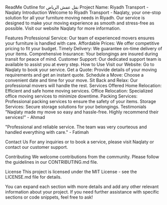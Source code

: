 ReadMe Outline for نقل عفش الرياض
Project Name: Riyadh Transport - Naqlaty
Introduction
Welcome to Riyadh Transport - Naqlaty, your one-stop solution for all your furniture moving needs in Riyadh. Our service is designed to make your moving experience as smooth and stress-free as possible. Visit our website Naqlaty for more information.

Features
Professional Service: Our team of experienced movers ensures your furniture is handled with care.
Affordable Prices: We offer competitive pricing to fit your budget.
Timely Delivery: We guarantee on-time delivery of your items.
Comprehensive Insurance: Your belongings are insured during transit for peace of mind.
Customer Support: Our dedicated support team is available to assist you at every step.
How to Use
Visit our Website: Go to Naqlaty to book your service.
Get a Quote: Provide details of your moving requirements and get an instant quote.
Schedule a Move: Choose a convenient date and time for your move.
Sit Back and Relax: Our professional movers will handle the rest.
Services Offered
Home Relocation: Efficient and safe home moving services.
Office Relocation: Specialized office moving services to minimize downtime.
Packing Services: Professional packing services to ensure the safety of your items.
Storage Services: Secure storage solutions for your belongings.
Testimonials
"Naqlaty made my move so easy and hassle-free. Highly recommend their services!" - Ahmad

"Professional and reliable service. The team was very courteous and handled everything with care." - Fatimah

Contact Us
For any inquiries or to book a service, please visit Naqlaty or contact our customer support.

Contributing
We welcome contributions from the community. Please follow the guidelines in our CONTRIBUTING.md file.

License
This project is licensed under the MIT License - see the LICENSE.md file for details.

You can expand each section with more details and add any other relevant information about your project. If you need further assistance with specific sections or code snippets, feel free to ask!
